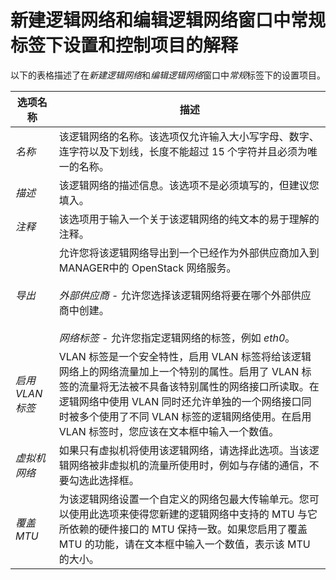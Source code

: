 # 新建逻辑网络和编辑逻辑网络窗口中常规标签下设置和控制项目的解释

以下的表格描述了在*新建逻辑网络*和*编辑逻辑网络*窗口中*常规*标签下的设置项目。

|选项名称|描述|
|--------|----|
|*名称*|该逻辑网络的名称。该选项仅允许输入大小写字母、数字、连字符以及下划线，长度不能超过 15 个字符并且必须为唯一的名称。|
|*描述*|该逻辑网络的描述信息。该选项不是必须填写的，但建议您填入。|
|*注释*|该选项用于输入一个关于该逻辑网络的纯文本的易于理解的注释。|
|*导出*|允许您将该逻辑网络导出到一个已经作为外部供应商加入到MANAGER中的 OpenStack 网络服务。<br/><br/>*外部供应商* - 允许您选择该逻辑网络将要在哪个外部供应商中创建。<br/><br/>*网络标签* - 允许您指定逻辑网络的标签，例如 *eth0*。|
|*启用 VLAN 标签*|VLAN 标签是一个安全特性，启用 VLAN 标签将给该逻辑网络上的网络流量加上一个特别的属性。启用了 VLAN 标签的流量将无法被不具备该特别属性的网络接口所读取。在逻辑网络中使用 VLAN 同时还允许单独的一个网络接口同时被多个使用了不同 VLAN 标签的逻辑网络使用。在启用 VLAN 标签时，您应该在文本框中输入一个数值。|
|*虚拟机网络*|如果只有虚拟机将使用该逻辑网络，请选择此选项。当该逻辑网络被非虚拟机的流量所使用时，例如与存储的通信，不要勾选此选择框。|
|*覆盖 MTU*|为该逻辑网络设置一个自定义的网络包最大传输单元。您可以使用此选项来使得您新建的逻辑网络中支持的 MTU 与它所依赖的硬件接口的 MTU 保持一致。如果您启用了覆盖 MTU 的功能，请在文本框中输入一个数值，表示该 MTU 的大小。|
